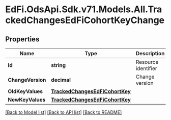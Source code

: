 # EdFi.OdsApi.Sdk.v71.Models.All.TrackedChangesEdFiCohortKeyChange

## Properties

Name | Type | Description | Notes
------------ | ------------- | ------------- | -------------
**Id** | **string** | Resource identifier | [optional] 
**ChangeVersion** | **decimal** | Change version | [optional] 
**OldKeyValues** | [**TrackedChangesEdFiCohortKey**](TrackedChangesEdFiCohortKey.md) |  | [optional] 
**NewKeyValues** | [**TrackedChangesEdFiCohortKey**](TrackedChangesEdFiCohortKey.md) |  | [optional] 

[[Back to Model list]](../README.md#documentation-for-models) [[Back to API list]](../README.md#documentation-for-api-endpoints) [[Back to README]](../README.md)

